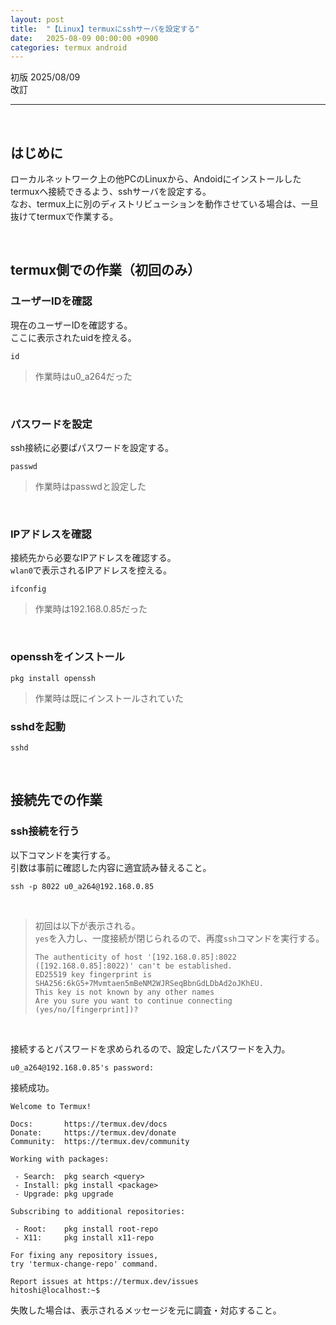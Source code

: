 ```yaml
---
layout: post
title:  "【Linux】termuxにsshサーバを設定する"
date:   2025-08-09 00:00:00 +0900
categories: termux android
---
```


初版 2025/08/09  
改訂 

-----

<br>

## はじめに

ローカルネットワーク上の他PCのLinuxから、Andoidにインストールしたtermuxへ接続できるよう、sshサーバを設定する。  
なお、termux上に別のディストリビューションを動作させている場合は、一旦抜けてtermuxで作業する。  

<br>

## termux側での作業（初回のみ）

### ユーザーIDを確認

現在のユーザーIDを確認する。  
ここに表示されたuidを控える。  

```
id
```

>作業時はu0_a264だった

<br>

### パスワードを設定

ssh接続に必要ぱパスワードを設定する。  

```
passwd
```

>作業時はpasswdと設定した

<br>

### IPアドレスを確認

接続先から必要なIPアドレスを確認する。  
`wlan0`で表示されるIPアドレスを控える。  

```
ifconfig
```

>作業時は192.168.0.85だった

<br>

### opensshをインストール

```
pkg install openssh
```

>作業時は既にインストールされていた


### sshdを起動

```
sshd
```

<br>

## 接続先での作業

### ssh接続を行う

以下コマンドを実行する。  
引数は事前に確認した内容に適宜読み替えること。  

```
ssh -p 8022 u0_a264@192.168.0.85
```

<br>

>初回は以下が表示される。  
>`yes`を入力し、一度接続が閉じられるので、再度`ssh`コマンドを実行する。  
>
>```
>The authenticity of host '[192.168.0.85]:8022 ([192.168.0.85]:8022)' can't be established.
>ED25519 key fingerprint is SHA256:6kG5+7Mvmtaen5mBeNM2WJRSeqBbnGdLDbAd2oJKhEU.
>This key is not known by any other names
>Are you sure you want to continue connecting (yes/no/[fingerprint])?
>```

<br>

接続するとパスワードを求められるので、設定したパスワードを入力。  

```
u0_a264@192.168.0.85's password:
```

接続成功。  

```
Welcome to Termux!

Docs:       https://termux.dev/docs
Donate:     https://termux.dev/donate
Community:  https://termux.dev/community

Working with packages:

 - Search:  pkg search <query>
 - Install: pkg install <package>
 - Upgrade: pkg upgrade

Subscribing to additional repositories:

 - Root:    pkg install root-repo
 - X11:     pkg install x11-repo

For fixing any repository issues,
try 'termux-change-repo' command.

Report issues at https://termux.dev/issues
hitoshi@localhost:~$
```

失敗した場合は、表示されるメッセージを元に調査・対応すること。  


